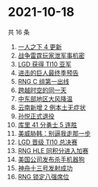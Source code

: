 # 2021-10-18

共 16 条

<!-- BEGIN ZHIHUSEARCH -->
<!-- 最后更新时间 Mon Oct 18 2021 06:07:41 GMT+0800 (China Standard Time) -->
1. [一人之下 4 更新](https://www.zhihu.com/search?q=一人之下4)
1. [战争雷霆玩家泄军事机密](https://www.zhihu.com/search?q=战争雷霆)
1. [LGD 获得 TI10 亚军](https://www.zhihu.com/search?q=LGD)
1. [进击的巨人最终季预告](https://www.zhihu.com/search?q=进击的巨人)
1. [RNG C 组第一出线](https://www.zhihu.com/search?q=RNG)
1. [跨越时空的同一天](https://www.zhihu.com/search?q=神舟十三号发射)
1. [中东部地区大风降温](https://www.zhihu.com/search?q=降温)
1. [云南新增 2 例本土无症状](https://www.zhihu.com/search?q=云南疫情)
1. [孙悦正式退役](https://www.zhihu.com/search?q=孙悦)
1. [库里 41 分勇士 5 连胜](https://www.zhihu.com/search?q=库里)
1. [美威胁韩：别逼我走那一步](https://www.zhihu.com/search?q=美国威胁韩国)
1. [LGD 晋级 TI10 总决赛](https://www.zhihu.com/search?q=LGD)
1. [RNG HLE 同积分进入加赛](https://www.zhihu.com/search?q=RNG)
1. [美国公司发布杀手机器狗](https://www.zhihu.com/search?q=杀手机器狗)
1. [神舟十三号发射成功](https://www.zhihu.com/search?q=神舟十三号)
1. [RNG 锁定八强席位](https://www.zhihu.com/search?q=RNG)
<!-- END ZHIHUSEARCH -->
